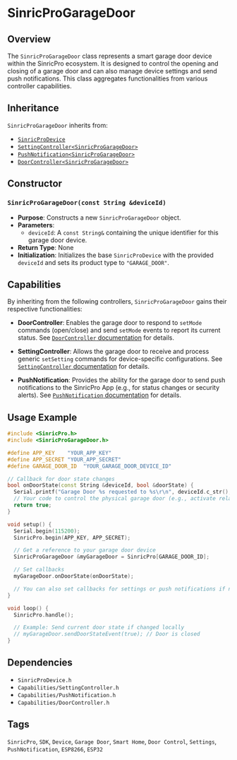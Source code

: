 # SinricProGarageDoor

## Overview
The `SinricProGarageDoor` class represents a smart garage door device within the SinricPro ecosystem. It is designed to control the opening and closing of a garage door and can also manage device settings and send push notifications. This class aggregates functionalities from various controller capabilities.

## Inheritance
`SinricProGarageDoor` inherits from:
*   [`SinricProDevice`](./class-SinricProDevice.md)
*   [`SettingController<SinricProGarageDoor>`](./capability-SettingController.md)
*   [`PushNotification<SinricProGarageDoor>`](./capability-PushNotification.md)
*   [`DoorController<SinricProGarageDoor>`](./capability-DoorController.md)

## Constructor

### `SinricProGarageDoor(const String &deviceId)`
*   **Purpose**: Constructs a new `SinricProGarageDoor` object.
*   **Parameters**:
    *   `deviceId`: A `const String&` containing the unique identifier for this garage door device.
*   **Return Type**: None
*   **Initialization**: Initializes the base `SinricProDevice` with the provided `deviceId` and sets its product type to `"GARAGE_DOOR"`.

## Capabilities
By inheriting from the following controllers, `SinricProGarageDoor` gains their respective functionalities:

*   **DoorController**: Enables the garage door to respond to `setMode` commands (open/close) and send `setMode` events to report its current status. See [`DoorController` documentation](./capability-DoorController.md) for details.

*   **SettingController**: Allows the garage door to receive and process generic `setSetting` commands for device-specific configurations. See [`SettingController` documentation](./capability-SettingController.md) for details.

*   **PushNotification**: Provides the ability for the garage door to send push notifications to the SinricPro App (e.g., for status changes or security alerts). See [`PushNotification` documentation](./capability-PushNotification.md) for details.

## Usage Example
```cpp
#include <SinricPro.h>
#include <SinricProGarageDoor.h>

#define APP_KEY    "YOUR_APP_KEY"
#define APP_SECRET "YOUR_APP_SECRET"
#define GARAGE_DOOR_ID  "YOUR_GARAGE_DOOR_DEVICE_ID"

// Callback for door state changes
bool onDoorState(const String &deviceId, bool &doorState) {
  Serial.printf("Garage Door %s requested to %s\r\n", deviceId.c_str(), doorState ? "close" : "open");
  // Your code to control the physical garage door (e.g., activate relay)
  return true;
}

void setup() {
  Serial.begin(115200);
  SinricPro.begin(APP_KEY, APP_SECRET);

  // Get a reference to your garage door device
  SinricProGarageDoor &myGarageDoor = SinricPro[GARAGE_DOOR_ID];

  // Set callbacks
  myGarageDoor.onDoorState(onDoorState);

  // You can also set callbacks for settings or push notifications if needed
}

void loop() {
  SinricPro.handle();

  // Example: Send current door state if changed locally
  // myGarageDoor.sendDoorStateEvent(true); // Door is closed
}
```

## Dependencies
*   `SinricProDevice.h`
*   `Capabilities/SettingController.h`
*   `Capabilities/PushNotification.h`
*   `Capabilities/DoorController.h`

## Tags
`SinricPro`, `SDK`, `Device`, `Garage Door`, `Smart Home`, `Door Control`, `Settings`, `PushNotification`, `ESP8266`, `ESP32`
